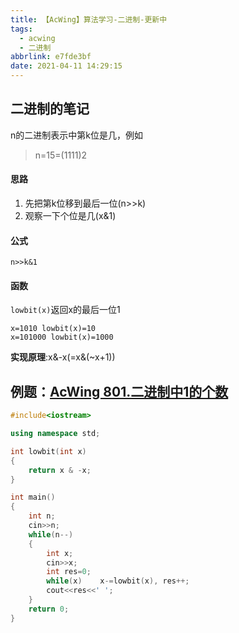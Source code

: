 ```yaml
---
title: 【AcWing】算法学习-二进制-更新中
tags:
  - acwing
  - 二进制
abbrlink: e7fde3bf
date: 2021-04-11 14:29:15
---
```


## 二进制的笔记

n的二进制表示中第k位是几，例如

>n=15=(1111)2

#### 思路

1. 先把第k位移到最后一位(n>>k)
2. 观察一下个位是几(x&1)

#### 公式

`n>>k&1`

#### 函数

`lowbit(x)`返回x的最后一位1

```
x=1010 lowbit(x)=10
x=101000 lowbit(x)=1000
```

**实现原理**:x&-x(=x&(~x+1))

## 例题：[AcWing 801.二进制中1的个数](https://www.acwing.com/problem/content/803/)

```c++
#include<iostream>

using namespace std;

int lowbit(int x)
{
    return x & -x;
}

int main()
{
    int n;
    cin>>n;
    while(n--)
    {
        int x;
        cin>>x;
        int res=0;
        while(x)    x-=lowbit(x), res++;
        cout<<res<<' ';
    }
    return 0;
}
```

